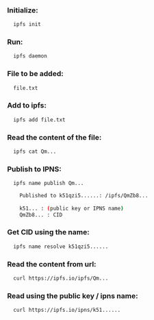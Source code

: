 ### Initialize: 
  ```bash
    ipfs init
  ```

### Run:   
  ```bash
    ipfs daemon
  ```

### File to be added: 
  ```bash
    file.txt
  ```

### Add to ipfs: 
  ```bash
    ipfs add file.txt
  ```

### Read the content of the file: 
  ```bash
    ipfs cat Qm...
  ```

### Publish to IPNS: 
  ```bash
    ipfs name publish Qm...

      Published to k51qzi5......: /ipfs/QmZb8...
      
      k51... : (public key or IPNS name)
      QmZb8... : CID
  ```

### Get CID using the name: 
  ```bash
    ipfs name resolve k51qzi5......
  ```

### Read the content from url: 
  ```bash
    curl https://ipfs.io/ipfs/Qm...
  ```

### Read using the public key / ipns name: 
  ```bash
    curl https://ipfs.io/ipns/k51......
  ```
